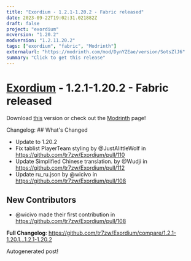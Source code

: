 ```yaml
---
title: "Exordium - 1.2.1-1.20.2 - Fabric released"
date: 2023-09-22T19:02:31.021882Z
draft: false
project: "exordium"
mcversion: "1.20.2"
modversion: "1.2.11.20.2"
tags: ["exordium", "fabric", "Modrinth"]
externalurl: "https://modrinth.com/mod/DynYZEae/version/SotsZlJ6"
summary: "Click to get this release"
---
```

# [Exordium](/project/exordium) - 1.2.1-1.20.2 - Fabric released
Download [this](https://modrinth.com/mod/DynYZEae/version/SotsZlJ6) version or check out the [Modrinth](https://modrinth.com/mod/DynYZEae) page!

Changelog: ## What's Changed
* Update to 1.20.2
* Fix tablist PlayerTeam styling by @JustAlittleWolf in https://github.com/tr7zw/Exordium/pull/110
* Update Simplified Chinese translation. by @Wudji in https://github.com/tr7zw/Exordium/pull/112
* Update ru_ru.json by @wicivo in https://github.com/tr7zw/Exordium/pull/108

## New Contributors
* @wicivo made their first contribution in https://github.com/tr7zw/Exordium/pull/108

**Full Changelog**: https://github.com/tr7zw/Exordium/compare/1.2.1-1.20.1...1.2.1-1.20.2

Autogenerated post!
